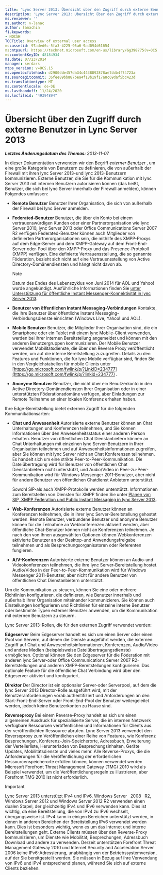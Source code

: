 ```yaml
---
title: 'Lync Server 2013: Übersicht über den Zugriff durch externe Benutzer'
description: 'Lync Server 2013: Übersicht über den Zugriff durch externe Benutzer.'
ms.reviewer: ''
ms.author: v-lanac
author: lanachin
f1.keywords:
- NOCSH
TOCTitle: Overview of external user access
ms:assetid: 97aded6c-5fa3-4225-95a6-9ad094d61654
ms:mtpsurl: https://technet.microsoft.com/en-us/library/Gg398775(v=OCS.15)
ms:contentKeyID: 48184934
ms.date: 07/23/2014
manager: serdars
mtps_version: v=OCS.15
ms.openlocfilehash: d2900dde457da34c4438892878ae7ddb4f74723a
ms.sourcegitcommit: 36fee89bb887bea4f18b19f17a8c69daf5bc423d
ms.translationtype: MT
ms.contentlocale: de-DE
ms.lasthandoff: 11/24/2020
ms.locfileid: "49394894"
---
```

# <a name="overview-of-external-user-access-in-lync-server-2013"></a>Übersicht über den Zugriff durch externe Benutzer in Lync Server 2013

<div data-xmlns="http://www.w3.org/1999/xhtml">

<div class="topic" data-xmlns="http://www.w3.org/1999/xhtml" data-msxsl="urn:schemas-microsoft-com:xslt" data-cs="https://msdn.microsoft.com/">

<div data-asp="https://msdn2.microsoft.com/asp">



</div>

<div id="mainSection">

<div id="mainBody">

<span> </span>

_**Letztes Änderungsdatum des Themas:** 2013-11-07_

In dieser Dokumentation verwenden wir den Begriff *externer Benutzer* , um eine große Kategorie von Benutzern zu definieren, die von außerhalb der Firewall mit ihren lync Server 2013-und lync 2013-Benutzern kommunizieren. Externe Benutzer, die Sie für die Kommunikation mit lync Server 2013 mit internen Benutzern autorisieren können (das heißt, Benutzer, die sich bei lync Server innerhalb der Firewall anmelden), können Folgendes umfassen:

  - **Remote Benutzer**   Benutzer Ihrer Organisation, die sich von außerhalb der Firewall bei lync Server anmelden.

  - **Federated-Benutzer**   Benutzer, die über ein Konto bei einem vertrauenswürdigen Kunden oder einer Partnerorganisation wie lync Server 2010, lync Server 2013 oder Office Communications Server 2007 R2 verfügen Federated-Benutzer können auch Mitglieder von definierten Partnerorganisationen sein, die mithilfe des XMPP-Proxys auf dem Edge-Server und dem XMPP-Gateway auf dem Front-End-Server oder-Pool über den XMPP-Proxy und das Presence-Protokoll (XMPP) verfügen. Eine definierte Vertrauensstellung, die so genannte Föderation, bezieht sich nicht auf eine Vertrauensstellung von Active Directory-Domänendiensten und hängt nicht davon ab.
    
    <div>
    

    > [!NOTE]  
    > Datum des Endes des Lebenszyklus von Juni 2014 für AOL und Yahoo! wurde angekündigt. Ausführliche Informationen finden Sie <A href="lync-server-2013-support-for-public-instant-messenger-connectivity.md">unter Unterstützung für öffentliche Instant Messenger-Konnektivität in lync Server 2013</A>.

    
    </div>

  - **Benutzer von öffentlichen Instant Messaging-Verbindungen**   Kontakte, die Ihre Benutzer über öffentliche Instant Messaging-Verbindungsdienste einrichten (Windows Live, Yahoo\! und AOL).

  - **Mobile Benutzer**   Benutzer, die Mitglieder Ihrer Organisation sind, die ein Smartphone oder ein Tablet mit einem lync Mobile-Client verwenden, werden bei ihrer internen Bereitstellung angemeldet und können mit den anderen Benutzergruppen kommunizieren. Der Mobile Benutzer verwendet Mobilitätsdienste, die über den Reverse Proxy veröffentlicht werden, um auf die interne Bereitstellung zuzugreifen. Details zu den Features und Funktionen, die für lync Mobile verfügbar sind, finden Sie in den Vergleichstabellen für mobile Clients unter [https://go.microsoft.com/fwlink/p/?LinkID=234777](https://go.microsoft.com/fwlink/p/?linkid=234777) .

  - **Anonyme Benutzer**   Benutzer, die nicht über ein Benutzerkonto in den Active Directory-Domänendiensten Ihrer Organisation oder in einer unterstützten Föderationsdomäne verfügen, aber Einladungen zur Remote Teilnahme an einer lokalen Konferenz erhalten haben.

Ihre Edge-Bereitstellung bietet externen Zugriff für die folgenden Kommunikationsarten:

  - **Chat und Anwesenheit**   Autorisierte externe Benutzer können an Chat Unterhaltungen und Konferenzen teilnehmen, und Sie können Informationen über den Anwesenheitsstatus einer anderen Person erhalten. Benutzer von öffentlichen Chat Dienstanbietern können an Chat Unterhaltungen mit einzelnen lync Server-Benutzern in Ihrer Organisation teilnehmen und auf Anwesenheitsinformationen zugreifen, aber Sie können mit lync Server nicht an Chat Konferenzen teilnehmen. Es handelt sich um eine strikte Peer-to-Peer-Kommunikation. Die Dateiübertragung wird für Benutzer von öffentlichen Chat Dienstanbietern nicht unterstützt, und Audio/Video in Peer-zu-Peer-Kommunikation wird für Windows Messenger 2011-Benutzer, aber nicht für andere Benutzer von öffentlichen Chatdienst Anbietern unterstützt.
    
    Sowohl SIP-als auch XMPP-Protokolle werden unterstützt. Informationen zum Bereitstellen von Diensten für XMPP finden Sie unter [Planen von SIP, XMPP Federation und Public Instant Messaging in lync Server 2013](lync-server-2013-planning-for-sip-xmpp-federation-and-public-instant-messaging.md).

  - **Web-Konferenzen**   Autorisierte externe Benutzer können an Konferenzen teilnehmen, die in ihrer lync Server-Bereitstellung gehostet werden. Remote Benutzer, verbundene Benutzer und anonyme Benutzer können für die Teilnahme an Webkonferenzen aktiviert werden, aber öffentliche Chat-Benutzer können nicht an Konferenzen teilnehmen. Je nach den von Ihnen ausgewählten Optionen können Webkonferenzen aktivierte Benutzer an der Desktop-und Anwendungsfreigabe teilnehmen und als Besprechungsorganisatoren oder Referenten fungieren.

  - **A/V-Konferenzen**   Autorisierte externe Benutzer können an Audio-und Videokonferenzen teilnehmen, die ihre lync Server-Bereitstellung hostet. Audio/Video in der Peer-to-Peer-Kommunikation wird für Windows Messenger 2011-Benutzer, aber nicht für andere Benutzer von öffentlichen Chat Dienstanbietern unterstützt.

Um die Kommunikation zu steuern, können Sie eine oder mehrere Richtlinien konfigurieren, die definieren, wie Benutzer innerhalb und außerhalb Ihrer Organisation miteinander kommunizieren. Sie können auch Einstellungen konfigurieren und Richtlinien für einzelne interne Benutzer oder bestimmte Typen externer Benutzer anwenden, um die Kommunikation mit externen Benutzern zu steuern.

Lync Server 2013-Rollen, die für den externen Zugriff verwendet werden:

**Edgeserver**   Beim Edgeserver handelt es sich um einen Server oder einen Pool von Servern, auf denen die Dienste ausgeführt werden, die externen Zugriff auf Chat und Anwesenheitsinformationen, Konferenzen, Audio/Video und andere Medien (beispielsweise Dateiübertragungsdienste) ermöglichen. Optional können Sie den Edgeserver für die Föderation mit anderen lync Server-oder Office Communications Server 2007 R2-Bereitstellungen und anderen XMPP-Bereitstellungen konfigurieren. Das optionale Feature für die öffentliche Chat Verbindung wird über den Edgeserver aktiviert und konfiguriert.

**Direktor**   Der Director ist ein optionaler Server-oder Serverpool, auf dem die lync Server 2013 Director-Rolle ausgeführt wird, mit der Benutzeranforderungen vorab authentifiziert und Anforderungen an den Start-Front-End-Server oder Front-End-Pool der Benutzer weitergeleitet werden, jedoch keine Benutzerkonten zu Hause sind.

**Reverseproxy**   Bei einem Reverse-Proxy handelt es sich um einen allgemeinen Ausdruck für spezialisierte Server, die im internen Netzwerk verfügbare Ressourcen veröffentlichen und Informationen für Clients aus der veröffentlichten Ressource abrufen. Lync Server 2013 verwendet den Reverseproxy zum Veröffentlichen einer Reihe von Features, wie Konferenz Besprechungen, Konferenz-Join-Speicherorte, Adressbuch, Erweiterung der Verteilerliste, Herunterladen von Besprechungsinhalten, Geräte Updates, Mobilitätsdienste und vieles mehr. Alle Reverse-Proxys, die die Anforderungen für die Veröffentlichung der erforderlichen Ressourcenspeicherorte erfüllen können, können verwendet werden. Microsoft Forefront Threat Management Gateway (TMG) 2010 wird als Beispiel verwendet, um die Veröffentlichungsregeln zu illustrieren, aber Forefront TMG 2010 ist nicht erforderlich.

<div>


> [!IMPORTANT]  
> Lync Server 2013 unterstützt IPv4 und IPv6. Windows Server &nbsp; 2008 &nbsp; R2, Windows Server 2012 und Windows Server 2012 R2 verwenden einen dualen Stapel, der gleichzeitig IPv4 und IPv6 verwenden kann. Dies ist wichtig, da eine Bereitstellung, die von IPv4 zu IPv6 wechselt, übergangsweise ist. IPv4 kann in einigen Bereichen unterstützt werden, in denen in anderen Bereichen der Bereitstellung IPv6 verwendet werden kann. Dies ist besonders wichtig, wenn es um das Internet und interne Bereitstellungen geht. Externe Clients müssen über den Reverse-Proxy kommunizieren, um Dienste wie Mobilität, Besprechungen, Adressbuch Download und andere zu verwenden. Derzeit unterstützen Forefront Threat Management Gateway 2010 und Internet Security and Acceleration Server 2006 keine IPv6-Adressierung, unabhängig von der Betriebssystemversion, auf der Sie bereitgestellt werden. Sie müssen in Bezug auf ihre Verwendung von IPv6 und IPv4 entsprechend planen, während Sie sich auf externe Clients beziehen.



</div>

</div>

<span> </span>

</div>

</div>

</div>


